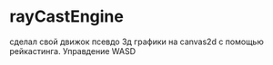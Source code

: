 # rayCastEngine
сделал свой движок псевдо 3д графики на canvas2d с помощью рейкастинга. Управдение WASD
